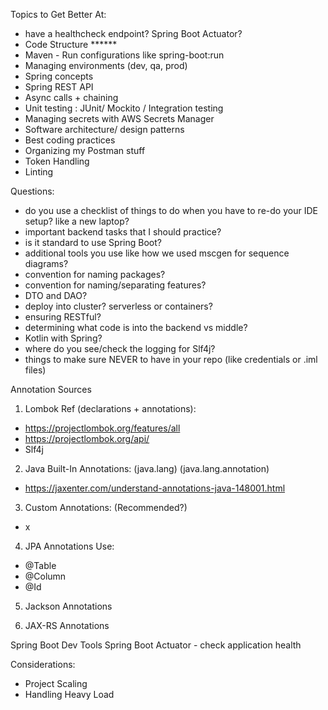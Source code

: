 Topics to Get Better At:
- have a healthcheck endpoint? Spring Boot Actuator?
- Code Structure ******
- Maven - Run configurations like spring-boot:run
- Managing environments (dev, qa, prod)
- Spring concepts
- Spring REST API
- Async calls + chaining
- Unit testing : JUnit/ Mockito / Integration testing
- Managing secrets with AWS Secrets Manager
- Software architecture/ design patterns
- Best coding practices
- Organizing my Postman stuff
- Token Handling
- Linting


Questions:
- do you use a checklist of things to do when you have to re-do your IDE setup? like a new laptop?
- important backend tasks that I should practice?
- is it standard to use Spring Boot?
- additional tools you use like how we used mscgen for sequence diagrams?
- convention for naming packages?
- convention for naming/separating features?
- DTO and DAO?
- deploy into cluster? serverless or containers?
- ensuring RESTful?
- determining what code is into the backend vs middle?
- Kotlin with Spring? 
- where do you see/check the logging for Slf4j?
- things to make sure NEVER to have in your repo (like credentials or .iml files)

Annotation Sources
1. Lombok Ref (declarations + annotations):
- https://projectlombok.org/features/all
- https://projectlombok.org/api/
- Slf4j

2. Java Built-In Annotations:
(java.lang)
(java.lang.annotation)
- https://jaxenter.com/understand-annotations-java-148001.html

3. Custom Annotations: (Recommended?)
- x

4. JPA Annotations
Use:
- @Table
- @Column
- @Id

5. Jackson Annotations

6. JAX-RS Annotations

Spring Boot Dev Tools
Spring Boot Actuator - check application health

Considerations:
- Project Scaling
- Handling Heavy Load